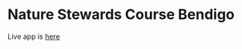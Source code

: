 # Nature Stewards Course Bendigo
Live app is [here](https://nmjetbiivmxey6s7nxuv3c.streamlit.app/)

